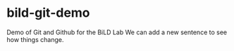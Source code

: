 # bild-git-demo
Demo of Git and Github for the BiLD Lab
We can add a new sentence to see how things change.